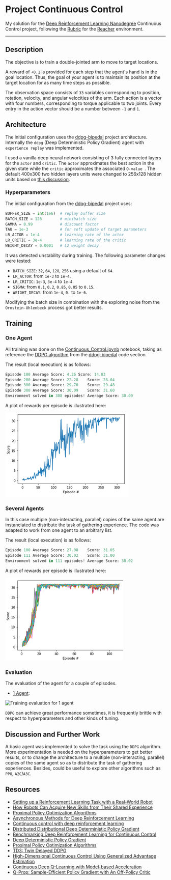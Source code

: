 # Project Continuous Control

My solution for the [Deep Reinforcement Learning Nanodegree](https://www.udacity.com/course/deep-reinforcement-learning-nanodegree--nd893) Continuous Control project, following the [Rubric](https://review.udacity.com/#!/rubrics/1890/view) for the [Reacher](https://github.com/Unity-Technologies/ml-agents/blob/release_4_branch/docs/Learning-Environment-Examples.md#reacher) environment.

[//]: # (Image References)

[image1]: ./extra/cc01_train.png
[image2]: ./extra/cc01.gif
[image3]: ./extra/cc02_train.png

---
## Description

The objective is to train a double-jointed arm to move to target locations.

A reward of `+0.1` is provided for each step that the agent's hand is in the goal location. Thus, the goal of your agent is to maintain its position at the target location for as many time steps as possible.

The observation space consists of `33` variables corresponding to position, rotation, velocity, and angular velocities of the arm. Each action is a vector with four numbers, corresponding to torque applicable to two joints. Every entry in the action vector should be a number between `-1` and `1`.

## Architecture

The initial configuration uses the [ddpg-bipedal](https://github.com/udacity/deep-reinforcement-learning/tree/master/ddpg-bipedal) project architecture. Internally the `ddpg` (Deep Deterministic Policy Gradient) agent with `experience replay` was implemented.

I used a vanilla deep neural network consisting of 3 fully connected layers for the `actor` and `critic`. The `actor` approximates the best action in the given state while the `critic` approximates the associated `Q-value `. The default 400x300 two hidden layers units were changed to 256x128 hidden units based on [this discussion](https://knowledge.udacity.com/questions/66792).

### Hyperparameters

The initial configuration from the [ddpg-bipedal](https://github.com/udacity/deep-reinforcement-learning/tree/master/ddpg-bipedal) project uses:

```python
BUFFER_SIZE = int(1e6)  # replay buffer size
BATCH_SIZE = 128        # minibatch size
GAMMA = 0.99            # discount factor
TAU = 1e-3              # for soft update of target parameters
LR_ACTOR = 1e-4         # learning rate of the actor
LR_CRITIC = 3e-4        # learning rate of the critic
WEIGHT_DECAY = 0.0001   # L2 weight decay
```

It was detected unstability during training. The following parameter changes were tested:

 * `BATCH_SIZE`: `32`, `64`, `128`, `256` using a default of `64`.
 * `LR_ACTOR`: from `1e-3` to `1e-4`.
 * `LR_CRITIC`: `1e-3`, `3e-4` to `1e-4`.
 * `SIGMA`: from  `0.1`, `0.2`, `0.85`, `0.05` to `0.15`.
 * `WEIGHT_DECAY`: from  `1e-4`, `0.` to `1e-6`.

Modifying the batch size in combination with the exploring noise from the `Ornstein-Uhlenbeck` process got better results.

## Training

### One Agent

All training was done on the [Continuous_Control.ipynb](Continuous_Control.ipynb) notebook, taking as reference the [DDPG algorithm](https://arxiv.org/abs/1509.02971) from the [ddpg-bipedal](https://github.com/udacity/deep-reinforcement-learning/tree/master/ddpg-bipedal) code section.

The result (local execution) is as follows:

```python
Episode 100	Average Score: 4.26	Score: 14.83
Episode 200	Average Score: 22.28	Score: 28.04
Episode 300	Average Score: 29.70	Score: 29.48
Episode 308	Average Score: 30.09	Score: 31.60
Environment solved in 308 episodes!	Average Score: 30.09
```

A plot of rewards per episode is illustrated here:

![Training resultfor 1 agent][image1]

### Several Agents

In this case multiple (non-interacting, parallel) copies of the same agent are instanciated to distribute the task of gathering experience. The code was adapted to work from one agent to an arbitrary list.

The result (local execution) is as follows:

```python
Episode 100	Average Score: 27.08	Score: 31.05
Episode 111	Average Score: 30.02	Score: 31.00
Environment solved in 111 episodes!	Average Score: 30.02
```

A plot of rewards per episode is illustrated here:

![Training result for 20 agents][image3]


### Evaluation

The evaluation of the agent for a couple of episodes.

 * [1 Agent](extra/cc01.mp4):

![Training evaluation for 1 agent][image2]

`DDPG` can achieve great performance sometimes, it is frequently brittle with respect to hyperparameters and other kinds of tuning.

## Discussion and Further Work

A basic agent was implemented to solve the task using the `DDPG` algorithm. More experimentation is needed on the hyperparameters to get better results, or to change the architecture to a multiple (non-interacting, parallel) copies of the same agent so as to distribute the task of gathering experiences. Besides, could be useful to explore other algorithms such as `PPO`, `A2C`/`A3C`.

## Resources

* [Setting up a Reinforcement Learning Task with a Real-World Robot](https://arxiv.org/pdf/1803.07067.pdf)
* [How Robots Can Acquire New Skills from Their Shared Experience](https://ai.googleblog.com/2016/10/how-robots-can-acquire-new-skills-from.html)
* [Proximal Policy Optimization Algorithms](https://arxiv.org/abs/1707.06347)
* [Asynchronous Methods for Deep Reinforcement Learning](https://arxiv.org/abs/1602.01783)
* [Continuous control with deep reinforcement learning](https://arxiv.org/abs/1509.02971)
* [Distributed Distributional Deep Deterministic Policy Gradient](https://openreview.net/pdf?id=SyZipzbCb)
* [Benchmarking Deep Reinforcement Learning for Continuous Control](https://arxiv.org/abs/1604.06778)
* [Deep Deterministic Policy Gradient](https://spinningup.openai.com/en/latest/algorithms/ddpg.html)
* [Proximal Policy Optimization Algorithms](https://arxiv.org/abs/1707.06347)
* [TD3: Twin Delayed DDPG](https://arxiv.org/abs/1802.09477)
* [High-Dimensional Continuous Control Using Generalized Advantage Estimation](https://arxiv.org/abs/1506.02438)
* [Continuous Deep Q-Learning with Model-based Acceleration](https://arxiv.org/abs/1603.00748)
* [Q-Prop: Sample-Efficient Policy Gradient with An Off-Policy Critic](https://arxiv.org/abs/1611.02247)
